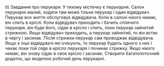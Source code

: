 б) Завдання про перукаря. У тихому містечку є перукарня. Салон перукарні малий, ходити там може тільки перукар і один відвідувач. Перукар все життя обслуговує відвідувача. Коли в салоні нікого немає, він спить в кріслі. Коли відвідувач приходить і бачить сплячого перукаря, він буде його, сідає в крісло і спить, поки перукар зайнятий стрижкою. Якщо відвідувач приходить, а перукар зайнятий, то він встає в чергу і засинає. Після стрижки перукар сам проводжає відвідувача. Якщо є інші відвідувачі які очікують, то перукар будить одного з них і чекає поки той сяде в крісло перукаря і починає стрижку. Якщо нікого немає, він знову сідає в своє крісло і засинає. Створити багатопоточний додаток, що моделює робочий день перукарні.
